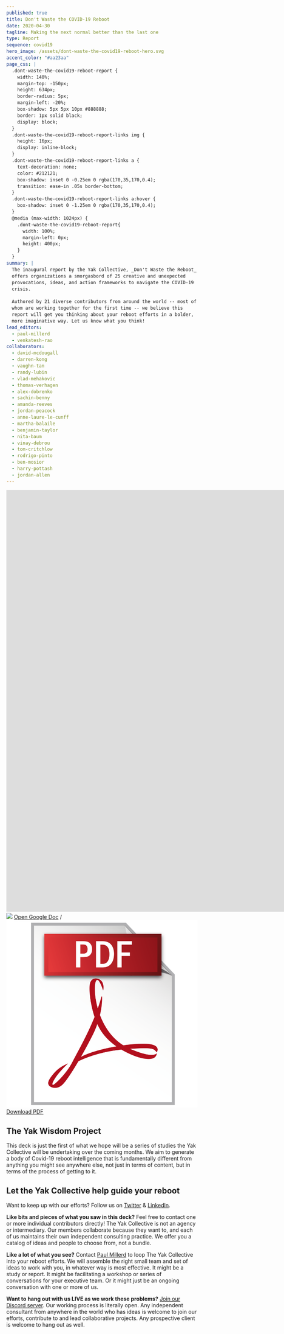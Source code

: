 ```yaml
---
published: true
title: Don't Waste the COVID-19 Reboot
date: 2020-04-30
tagline: Making the next normal better than the last one
type: Report
sequence: covid19
hero_image: /assets/dont-waste-the-covid19-reboot-hero.svg
accent_color: "#aa23aa"
page_css: |
  .dont-waste-the-covid19-reboot-report {
    width: 140%;
    margin-top: -150px;
    height: 634px;
    border-radius: 5px;
    margin-left: -20%;
    box-shadow: 5px 5px 10px #888888;
    border: 1px solid black;
    display: block;
  }
  .dont-waste-the-covid19-reboot-report-links img {
    height: 16px;
    display: inline-block;
  }
  .dont-waste-the-covid19-reboot-report-links a {
    text-decoration: none;
    color: #212121;
    box-shadow: inset 0 -0.25em 0 rgba(170,35,170,0.4);
    transition: ease-in .05s border-bottom;
  }
  .dont-waste-the-covid19-reboot-report-links a:hover {
    box-shadow: inset 0 -1.25em 0 rgba(170,35,170,0.4);
  }
  @media (max-width: 1024px) {
    .dont-waste-the-covid19-reboot-report{
      width: 100%;
      margin-left: 0px;
      height: 400px;
    }
  }
summary: |
  The inaugural report by the Yak Collective, _Don't Waste the Reboot_
  offers organizations a smorgasbord of 25 creative and unexpected
  provocations, ideas, and action frameworks to navigate the COVID-19
  crisis.
  
  Authored by 21 diverse contributors from around the world -- most of
  whom are working together for the first time -- we believe this
  report will get you thinking about your reboot efforts in a bolder,
  more imaginative way. Let us know what you think!
lead_editors:
  - paul-millerd
  - venkatesh-rao
collaborators:
  - david-mcdougall
  - darren-kong
  - vaughn-tan
  - randy-lubin
  - vlad-mehakovic
  - thomas-verhagen
  - alex-dobrenko
  - sachin-benny
  - amanda-reeves
  - jordan-peacock
  - anne-laure-le-cunff
  - martha-balaile
  - benjamin-taylor
  - nita-baum
  - vinay-debrou
  - tom-critchlow
  - rodrigo-pinto
  - ben-mosior
  - harry-pottash
  - jordan-allen
---
```


<iframe class="dont-waste-the-covid19-reboot-report" src="https://docs.google.com/presentation/d/e/2PACX-1vTa8T4sQLAF2cbRFTqcxZGefI7A2HP54ZKBlyvpi03iTWrzt10W50MP-fQ13am5_svHeJL_-zjALkVT/embed?start=false&loop=false&delayms=60000" frameborder="0" width="1920" height="1109" allowfullscreen="true" mozallowfullscreen="true" webkitallowfullscreen="true"></iframe>

<aside class="dont-waste-the-covid19-reboot-report-links pv4">
  <img class="h1" src="https://ssl.gstatic.com/docs/presentations/images/favicon5.ico"> <a href="https://docs.google.com/presentation/d/1OfBuSq4SImE1Gq2EaAGCAlkwC8LZRCWx-7O_VOHJ5TI/edit#slide=id.p1">Open Google Doc</a> / <img class="h1" src="/assets/pdf.png"> <a href="https://docs.google.com/presentation/d/1OfBuSq4SImE1Gq2EaAGCAlkwC8LZRCWx-7O_VOHJ5TI/export/pdf">Download PDF</a>
</aside>

## The Yak Wisdom Project

This deck is just the first of what we hope will be a series of studies the Yak Collective will be undertaking over the coming months. We aim to generate a body of Covid-19 reboot intelligence that is fundamentally different from anything you might see anywhere else, not just in terms of content, but in terms of the process of getting to it. 

## Let the Yak Collective help guide your reboot

Want to keep up with our efforts? Follow us on [Twitter](https://twitter.com/yak_collective) & [LinkedIn](https://www.linkedin.com/company/yak-collective/).

**Like bits and pieces of what you saw in this deck?** Feel free to contact one or more individual contributors directly! The Yak Collective is not an agency or intermediary. Our members collaborate because they want to, and each of us maintains their own independent consulting practice. We offer you a catalog of ideas and people to choose from, not a bundle.

**Like a lot of what you see?** Contact [Paul Millerd](mailto:pmillerd@gmail.com) to loop The Yak Collective into your reboot efforts. We will assemble the right small team and set of ideas to work with you, in whatever way is most effective. It might be a study or report. It might be facilitating a workshop or series of conversations for your executive team. Or it might just be an ongoing conversation with one or more of us.

**Want to hang out with us LIVE as we work these problems?** [Join our Discord server](https://discord.gg/Es8AkeC). Our working process is literally open. Any independent consultant from anywhere in the world who has ideas is welcome to join our efforts, contribute to and lead collaborative projects. Any prospective client is welcome to hang out as well.

